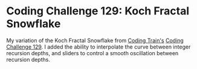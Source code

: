 # Coding Challenge 129: Koch Fractal Snowflake

My variation of the Koch Fractal Snowflake from [Coding Train's](https://github.com/CodingTrain) [Coding Challenge 129](https://www.youtube.com/watch?v=X8bXDKqMsXE). I added the ability to interpolate the curve between integer recursion depths, and sliders to control a smooth oscillation between recursion depths.
